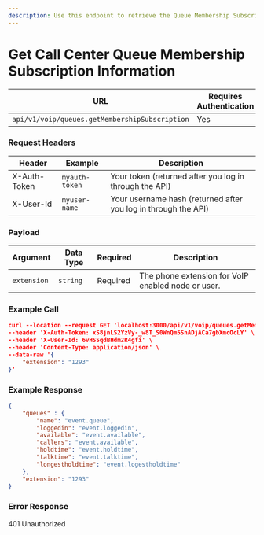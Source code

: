 ```yaml
---
description: Use this endpoint to retrieve the Queue Membership Subscription Information
---
```


# Get Call Center Queue Membership Subscription Information

| **URL**                                        | **Requires Authentication** | **HTTP Method** |
| ---------------------------------------------- | --------------------------- | --------------- |
| `api/v1/voip/queues.getMembershipSubscription` | Yes                         | GET             |

### Request Headers

| **Header**   | **Example**    | **Description**                                                |
| ------------ | -------------- | -------------------------------------------------------------- |
| X-Auth-Token | `myauth-token` | Your token (returned after you log in through the API)         |
| X-User-Id    | `myuser-name`  | Your username hash (returned after you log in through the API) |

### Payload

| **Argument** | **Data Type** | **Required** | **Description**                                    |
| ------------ | ------------- | ------------ | -------------------------------------------------- |
| `extension`  | `string`      | Required     | The phone extension for VoIP enabled node or user. |

### Example Call

```json
curl --location --request GET 'localhost:3000/api/v1/voip/queues.getMembershipSubscription' \
--header 'X-Auth-Token: xS8jnLS2YzVy-_w8T_S0WnQm5SnADjACa7gbXmcOcLY' \
--header 'X-User-Id: 6vHSSqdBHdm2R4gfi' \
--header 'Content-Type: application/json' \
--data-raw '{
    "extension": "1293"
}'
```

### Example Response <a href="#example-result" id="example-result"></a>

```json
{
	"queues" : {
        "name": "event.queue",
        "loggedin": "event.loggedin",
        "available": "event.available",
        "callers": "event.available",
        "holdtime": "event.holdtime",
        "talktime": "event.talktime",
        "longestholdtime": "event.logestholdtime"
    },
	"extension": "1293"
}
```

### Error Response

401 Unauthorized
